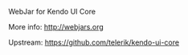 WebJar for Kendo UI Core

More info: http://webjars.org

Upstream: https://github.com/telerik/kendo-ui-core
